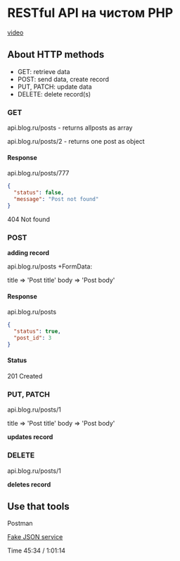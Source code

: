 # RESTful API на чистом PHP

[video](https://www.youtube.com/watch?v=COb-KpOfCSw)

## About HTTP methods

- GET: retrieve data
- POST: send data, create record
- PUT, PATCH: update data
- DELETE: delete record(s)

### GET

api.blog.ru/posts - returns allposts as array

api.blog.ru/posts/2 - returns one post as object

#### Response

api.blog.ru/posts/777

```json
{
  "status": false,
  "message": "Post not found"
}
```

404 Not found



### POST

**adding record**

api.blog.ru/posts +FormData:

title => 'Post title'
body => 'Post body'

#### Response

api.blog.ru/posts

```json
{
  "status": true,
  "post_id": 3
}
```

#### Status

201 Created

### PUT, PATCH

api.blog.ru/posts/1

title => 'Post title'
body => 'Post body'

**updates record**

### DELETE

api.blog.ru/posts/1

**deletes record**

## Use that tools

Postman

[Fake JSON service](https://jsonplaceholder.typicode.com)

Time 45:34 / 1:01:14